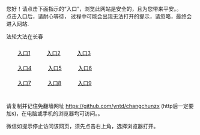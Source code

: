 您好！请点击下面指示的“入口”，浏览此网站是安全的，且为您带来平安。。 <br/>
点击入口后，请耐心等待， 过程中可能会出现无法打开的提示，请忽略，最终会进入网站. </br>

法轮大法在长春<br/>
<div style="padding:10px"><a style="margin:20px" target="_blank" href="https://d1n75rckcsp6g0.cloudfront.net/2Qpsp?bszxjoo" id="ccLink1" rel="nofollow">入口1</a> <a target="_blank" style="margin:20px" href="https://d3hcjxewy8prww.cloudfront.net/2Qpsp?yiwjltjc" id="ccLink2" rel="nofollow">入口2</a> <a style="margin:20px" target="_blank" href="https://debh8oh5799cp.cloudfront.net/2Qpsp?rdugyyzg" id="ccLink3" rel="nofollow">入口3</a></div>

<div style="padding:10px" ><a style="margin:20px" target="_blank" href="https://d1n75rckcsp6g0.cloudfront.net/2Qpsp?bszxjoo" id="ccLink4" rel="nofollow">入口4</a> <a style="margin:20px" href="https://d3hcjxewy8prww.cloudfront.net/2Qpsp?yiwjltjc" target="_blank" id="ccLink5" rel="nofollow">入口5</a> <a style="margin:20px" href="https://debh8oh5799cp.cloudfront.net/2Qpsp?rdugyyzg" target="_blank" id="ccLink6" rel="nofollow">入口6</a></div>

<div style="padding:10px"><a style="margin:20px" target="_blank" href="https://d1n75rckcsp6g0.cloudfront.net/2Qpsp?bszxjoo" id="ccLink7" rel="nofollow">入口7</a> <a style="margin:20px" href="https://d3hcjxewy8prww.cloudfront.net/2Qpsp?yiwjltjc" target="_blank" id="ccLink8" rel="nofollow">入口8</a> <a style="margin:20px" target="_blank" href="https://debh8oh5799cp.cloudfront.net/2Qpsp?rdugyyzg" id="ccLink9" rel="nofollow">入口9</a></div>

<br/>



请复制并记住免翻墙网址 https://github.com/yntd/changchunzx (http后一定要加s)，在电脑或手机的浏览器均可访问。。<br/>

微信如提示停止访问该网页，须先点击右上角，选择浏览器打开。
